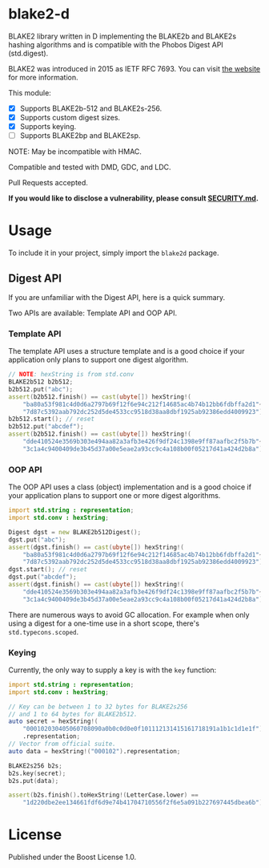 # blake2-d

BLAKE2 library written in D implementing the BLAKE2b and BLAKE2s hashing
algorithms and is compatible with the Phobos Digest API (std.digest).

BLAKE2 was introduced in 2015 as IETF RFC 7693. You can visit
[the website](https://www.blake2.net/) for more information.

This module:

- [x] Supports BLAKE2b-512 and BLAKE2s-256.
- [x] Supports custom digest sizes.
- [x] Supports keying.
- [ ] Supports BLAKE2bp and BLAKE2sp.

NOTE: May be incompatible with HMAC.

Compatible and tested with DMD, GDC, and LDC.

Pull Requests accepted.

**If you would like to disclose a vulnerability, please consult [SECURITY.md](../master/.github/SECURITY.md).**

# Usage

To include it in your project, simply import the `blake2d` package.

## Digest API

If you are unfamiliar with the Digest API, here is a quick summary.

Two APIs are available: Template API and OOP API.

### Template API

The template API uses a structure template and is a good choice if your
application only plans to support one digest algorithm.

```d
// NOTE: hexString is from std.conv
BLAKE2b512 b2b512;
b2b512.put("abc");
assert(b2b512.finish() == cast(ubyte[]) hexString!(
    "ba80a53f981c4d0d6a2797b69f12f6e94c212f14685ac4b74b12bb6fdbffa2d1"~
    "7d87c5392aab792dc252d5de4533cc9518d38aa8dbf1925ab92386edd4009923"));
b2b512.start(); // reset
b2b512.put("abcdef");
assert(b2b512.finish() == cast(ubyte[]) hexString!(
    "dde410524e3569b303e494aa82a3afb3e426f9df24c1398e9ff87aafbc2f5b7b"~
    "3c1a4c9400409de3b45d37a00e5eae2a93cc9c4a108b00f05217d41a424d2b8a"));
```

### OOP API

The OOP API uses a class (object) implementation and is a good choice if
your application plans to support one or more digest algorithms.

```d
import std.string : representation;
import std.conv : hexString;

Digest dgst = new BLAKE2b512Digest();
dgst.put("abc");
assert(dgst.finish() == cast(ubyte[]) hexString!(
    "ba80a53f981c4d0d6a2797b69f12f6e94c212f14685ac4b74b12bb6fdbffa2d1"~
    "7d87c5392aab792dc252d5de4533cc9518d38aa8dbf1925ab92386edd4009923"));
dgst.start(); // reset
dgst.put("abcdef");
assert(dgst.finish() == cast(ubyte[]) hexString!(
    "dde410524e3569b303e494aa82a3afb3e426f9df24c1398e9ff87aafbc2f5b7b"~
    "3c1a4c9400409de3b45d37a00e5eae2a93cc9c4a108b00f05217d41a424d2b8a"));
```

There are numerous ways to avoid GC allocation. For example when only using a
digest for a one-time use in a short scope, there's `std.typecons.scoped`.

### Keying

Currently, the only way to supply a key is with the `key` function:

```d
import std.string : representation;
import std.conv : hexString;

// Key can be between 1 to 32 bytes for BLAKE2s256
// and 1 to 64 bytes for BLAKE2b512.
auto secret = hexString!(
    "000102030405060708090a0b0c0d0e0f101112131415161718191a1b1c1d1e1f")
    .representation;
// Vector from official suite.
auto data = hexString!("000102").representation;

BLAKE2s256 b2s;
b2s.key(secret);
b2s.put(data);

assert(b2s.finish().toHexString!(LetterCase.lower) ==
    "1d220dbe2ee134661fdf6d9e74b41704710556f2f6e5a091b227697445dbea6b");
```

# License

Published under the Boost License 1.0.
